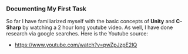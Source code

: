 ### Documenting My First Task

So far I have familiarized myself with the basic concepts of **Unity** and **C-Sharp** by watching a 2 hour long youtube video. As well, 
I have done research via google searches. Here is the Youtube source:

- https://www.youtube.com/watch?v=pwZpJzpE2lQ